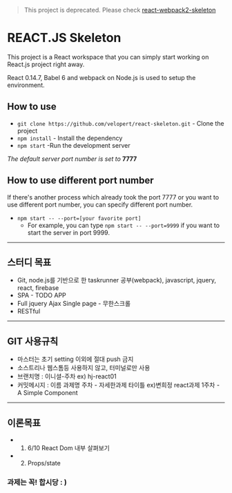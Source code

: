 > This project is deprecated. Please check [react-webpack2-skeleton](https://github.com/velopert/react-webpack2-skeleton)


# REACT.JS Skeleton

This project is a React workspace that you can simply start working on React.js project right away.

React 0.14.7, Babel 6 and webpack on Node.js is used to setup the environment.

## How to use
- ``git clone https://github.com/velopert/react-skeleton.git`` - Clone the project
- ``npm install`` - Install the dependency
- ``npm start``  -Run the development server

*The default server port number is set to* **7777**

## How to use different port number
If there's another process which already took the port 7777 or you want to use different port number, you can specify different port number.
- ``npm start -- --port=[your favorite port]``
    - For example, you can type ``npm start -- --port=9999`` if you want to start the server in port 9999.

___

## 스터디 목표

- Git, node.js를 기반으로 한 taskrunner 공부(webpack), javascript, jquery, react, firebase
- SPA - TODO APP
- Full jquery Ajax Single page - 무한스크롤
- RESTful

___

## GIT 사용규칙

- 마스터는 초기 setting 이외에 절대 push 금지
- 소스트리나 웹스톰등 사용하지 않고, 터미널로만 사용
- 브랜치명 : 이니셜-주차 ex) hj-react01
- 커밋메시지 : 이름 과제명 주차 - 자세한과제 타이틀 ex)변희정 react과제 1주차 - A Simple Component

___

## 이론목표

- 1. 6/10 React Dom 내부 살펴보기
- 2. Props/state

### 과제는 꼭! 합시당 : )
